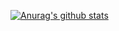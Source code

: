 [![Anurag's github stats](https://github-readme-stats.vercel.app/api?username=iShi0n)](https://github.com/anuraghazra/github-readme-stats)
